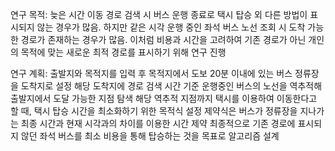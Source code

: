 연구 목적:
늦은 시간 이동 경로 검색 시 버스 운행 종료로 택시 탑승 외 다른 방법이 표시되지 않는 경우가 많음. 하지만 같은 시각 운행 중인 좌석 버스 노선 조회 시 도착 가능한 경로가 존재하는 경우가 많음. 이처럼 비용과 시간을 고려하여 기존 경로가 아닌 개인의 목적에 맞는 새로운 최적 경로를 표시하기 위해 연구 진행

연구 계획:
출발지와 목적지를 입력 후 목적지에서 도보 20분 이내에 있는 버스 정류장을 도착지로 설정 
해당 도착지에 경로 검색 시간 기준 운행중인 버스의 노선을 역추적해 출발지에서 도달 가능한 지점 탐색 
해당 역추적 지점까지 택시를 이용하여 이동한다고 할 때, 택시 탑승 시간을 최소화하기 위한 목적식 설정 
제약식은 버스가 정류장을 지나가는 최종 시간과 현재 시각과의 차이를 이용한 시간 제약
최종적으로 기존 경로에 표시되지 않던 좌석 버스를 최소 비용을 통해 탑승하는 것을 목표로 알고리즘 설계




